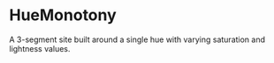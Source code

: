 # HueMonotony
A 3-segment site built around a single hue with varying saturation and lightness values.
